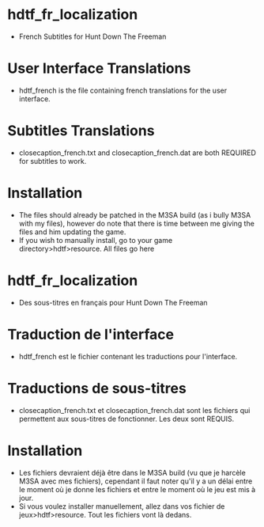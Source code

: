 # hdtf_fr_localization
- French Subtitles for Hunt Down The Freeman
# User Interface Translations
- hdtf_french is the file containing french translations for the user interface.
# Subtitles Translations
- closecaption_french.txt and closecaption_french.dat are both REQUIRED for subtitles to work.
# Installation
- The files should already be patched in the M3SA build (as i bully M3SA with my files), however do note that there is time between me giving the files and him updating the game.
- If you wish to manually install, go to your game directory>hdtf>resource. All files go here

# hdtf_fr_localization
- Des sous-titres en français pour Hunt Down The Freeman
# Traduction de l'interface
- hdtf_french est le fichier contenant les traductions pour l'interface.
# Traductions de sous-titres
- closecaption_french.txt et closecaption_french.dat sont les fichiers qui permettent aux sous-titres de fonctionner. Les deux sont REQUIS.
# Installation
- Les fichiers devraient déjà être dans le M3SA build (vu que je harcèle M3SA avec mes fichiers), cependant il faut noter qu'il y a un délai entre le moment où je donne les fichiers et entre le moment où le jeu est mis à jour.
- Si vous voulez installer manuellement, allez dans vos fichier de jeux>hdtf>resource. Tout les fichiers vont là dedans.
